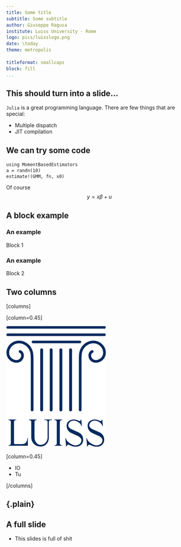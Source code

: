 ```yaml
---
title: Some title
subtitle: Some subtitle
author: Giuseppe Ragusa
institute: Luiss University - Rome
logo: pics/luisslogo.png
date: \today
theme: metropolis

titleformat: smallcaps
block: fill
...
```



## This should turn into a slide...

`Julia` is a great programming language. There are few things that are special:

- Multiple dispatch
- JIT compilation

## We can try some code

~~~~~~~~~~~~~~~~~~~~~~~~~~~~~~~~~~~~~~~~~~ {.julia .numberLines}
using MomentBasedEstimators
a = randn(10)
estimate!(GMM, fn, x0)
~~~~~~~~~~~~~~~~~~~~~~~~~~~~~~~~~~~~~~~~~~

Of course
$$
y=x\beta + u
$$

## A block example

### An example
Block 1

### An example
Block 2

## Two columns

[columns]

[column=0.45]

![house.svg](pics/luisslogo.png)

[column=0.45]

- IO
- Tu

[/columns]

<!-- \usebackgroundtemplate{
    \centering\includegraphics[width=\paperwidth,height=\paperheight]{pics/house.jpg}
} -->
##  {.plain}

## A full slide

- This slides is full of shit
